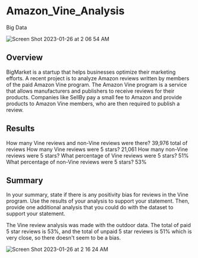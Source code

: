 # Amazon_Vine_Analysis
Big Data


![Screen Shot 2023-01-26 at 2 06 54 AM](https://user-images.githubusercontent.com/111101012/214809411-8800bb09-caea-46b0-91aa-b3bd4511d9a9.png)


## Overview

BigMarket is a startup that helps businesses optimize their marketing efforts. A recent project is to analyze Amazon reviews written by members of the paid Amazon Vine program. The Amazon Vine program is a service that allows manufacturers and publishers to receive reviews for their products. Companies like SellBy pay a small fee to Amazon and provide products to Amazon Vine members, who are then required to publish a review.

## Results

How many Vine reviews and non-Vine reviews were there? 39,976 total of reviews 
How many Vine reviews were 5 stars?  21,061 How many non-Vine reviews were 5 stars?
What percentage of Vine reviews were 5 stars? 51% What percentage of non-Vine reviews were 5 stars? 53% 

## Summary 

In your summary, state if there is any positivity bias for reviews in the Vine program. Use the results of your analysis to support your statement. Then, provide one additional analysis that you could do with the dataset to support your statement.

The Vine review analysis was made with the outdoor data. The total of paid 5 star reviews is 53%, and the total of unpaid 5 star reviews is 51% which is very close, so there doesn't seem to be a bias. 

![Screen Shot 2023-01-26 at 2 16 24 AM](https://user-images.githubusercontent.com/111101012/214811296-a6382976-6910-4695-8392-51ee76586978.png)
